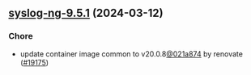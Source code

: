 

## [syslog-ng-9.5.1](https://github.com/truecharts/charts/compare/syslog-ng-9.5.0...syslog-ng-9.5.1) (2024-03-12)

### Chore



- update container image common to v20.0.8[@021a874](https://github.com/021a874) by renovate ([#19175](https://github.com/truecharts/charts/issues/19175))